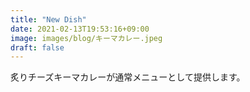 ```yaml
---
title: "New Dish"
date: 2021-02-13T19:53:16+09:00
image: images/blog/キーマカレー.jpeg
draft: false
---
```


炙りチーズキーマカレーが通常メニューとして提供します。
